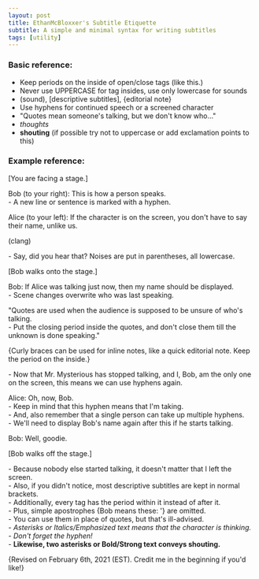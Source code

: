 ```yaml
---
layout: post
title: EthanMcBloxxer's Subtitle Etiquette
subtitle: A simple and minimal syntax for writing subtitles
tags: [utility]
---
```


### Basic reference:
- Keep periods on the inside of open/close tags (like this.)
- Never use UPPERCASE for tag insides, use only lowercase for sounds
- (sound), [descriptive subtitles], {editorial note}
- Use hyphens for continued speech or a screened character
- "Quotes mean someone's talking, but we don't know who..."
- *thoughts*
- **shouting** (if possible try not to uppercase or add exclamation points to this)


### Example reference:

[You are facing a stage.]

Bob (to your right): This is how a person speaks.  
\- A new line or sentence is marked with a hyphen.

Alice (to your left): If the character is on the screen, you don't have to say their name, unlike us.

(clang)

\- Say, did you hear that? Noises are put in parentheses, all lowercase.

[Bob walks onto the stage.]

Bob: If Alice was talking just now, then my name should be displayed.  
\- Scene changes overwrite who was last speaking.

"Quotes are used when the audience is supposed to be unsure of who's talking.  
\- Put the closing period inside the quotes, and don't close them till the unknown is done speaking."

{Curly braces can be used for inline notes, like a quick editorial note. Keep the period on the inside.}

\- Now that Mr. Mysterious has stopped talking, and I, Bob, am the only one on the screen, this means we can use hyphens again.

Alice: Oh, now, Bob.  
\- Keep in mind that this hyphen means that I'm taking.  
\- And, also remember that a single person can take up multiple hyphens.  
\- We'll need to display Bob's name again after this if he starts talking.

Bob: Well, goodie.

[Bob walks off the stage.]

\- Because nobody else started talking, it doesn't matter that I left the screen.  
\- Also, if you didn't notice, most descriptive subtitles are kept in normal brackets.  
\- Additionally, every tag has the period within it instead of after it.  
\- Plus, simple apostrophes {Bob means these: '} are omitted.  
\- You can use them in place of quotes, but that's ill-advised.  
\- *Asterisks or Italics/Emphasized text means that the character is thinking.  
\- Don't forget the hyphen!*  
\- **Likewise, two asterisks or Bold/Strong text conveys shouting.**

{Revised on February 6th, 2021 (EST). Credit me in the beginning if you'd like!}
